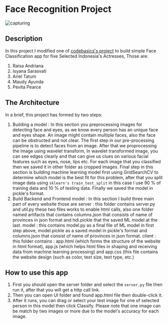 # Face Recognition Project

![capturing](https://user-images.githubusercontent.com/65146994/146758720-82d28178-4827-4c1c-9aa8-ec5977360322.JPG)

## Description
In this project I modified one of [codebasics's project](https://github.com/codebasics/py/tree/master/DataScience/CelebrityFaceRecognition) to build simple Face Classification app for five Selected Indonesia's Actresses, Those are: 
1. Raisa Andriana
2. Isyana Sarasvati
3. Ariel Tatum
4. Maudy Ayunda
5. Pevita Pearce

## The Architecture
In a brief, this project has formed by two steps:

1. Building a model : In this section you preprocessing images for detecting face and eyes, as we know every person has an unique face and eyes shape. An image might contain multiple faces, also the face can be obstructed and not clear. The first step in our pre-processing pipeline is to detect faces from an image. After that we proprocessing the image using wavelet transform, In wavelet transformed image, you can see edges clearly and that can give us clues on various facial features such as eyes, nose, lips etc. For each image that you classified then we saved it in other folder as cropped images. Final step in this section is building machine learning model first using GridSearchCV to determine which model is the best fit for this problem, after that you split image data using `sklearn's train_test_split` in this case I use 90 % of training data and 10 % of testing data. Finally we saved the model in pickle's format.
2. Build Backend and Frontend model : In this section I build three main part of every website those are server : this folder contains server.py and util.py these two files works to enable html calls, also one folder named artifacts that contains columns.json that consists of name of provinces in json format and hdi.pickle that the saved ML model at the last. model : this contains model.py as a final file of ML model in first step above, model.pickle as a saved model in pickle's format and columns.json that consist of name of provinces in json format. client : this folder contains : app.html (which forms the structure of the website in html format), app.js (which helps html files in shaping and receiving data from machine learning processing) and app.css (this file contains the website design (such as color, text size, text type, etc.)

## How to use this app

1. First you should open the server folder and select the `server.py` file then run it, after that you will get a http call link.
2. Then you can open UI folder and found app.html file then double-click it.
3. After it runs, you can drag or select your test image for one of selected person in this model then click Classify. Please note that one image can be match by two images or more due to the model's accuracy for each image.

